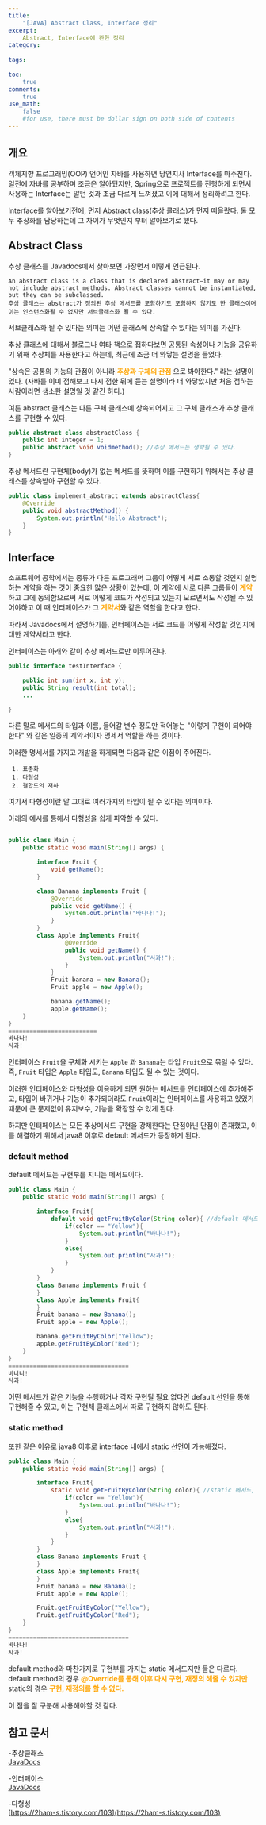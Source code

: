 ```yaml
---
title: 
    "[JAVA] Abstract Class, Interface 정리"
excerpt: 
    Abstract, Interface에 관한 정리
category: 
    
tags: 
    
toc: 
    true
comments: 
    true
use_math: 
    false
    #for use, there must be dollar sign on both side of contents
---
```


<style type = 'text/css'>
    .o{
    font-weight: bold;
    color:orange;
    }
</style>

## 개요  
객체지향 프로그래밍(OOP) 언어인 자바를 사용하면 당연지사 Interface를 마주친다.  
일전에 자바를 공부하며 조금은 알아뒀지만, Spring으로 프로젝트를 진행하게 되면서 사용하는 Interface는 알던 것과 조금 다르게 느껴졌고 이에 대해서 정리하려고 한다.  

Interface를 알아보기전에, 먼저 Abstract class(추상 클래스)가 먼저 떠올랐다. 둘 모두 추상화를 담당하는데 그 차이가 무엇인지 부터 알아보기로 했다.  

## Abstract Class  
추상 클래스를 Javadocs에서 찾아보면 가장먼저 이렇게 언급된다.  

    An abstract class is a class that is declared abstract—it may or may not include abstract methods. Abstract classes cannot be instantiated, but they can be subclassed.  
    추상 클래스는 abstract가 정의된 추상 메서드를 포함하기도 포함하지 않기도 한 클래스이며 이는 인스턴스화될 수 없지만 서브클래스화 될 수 있다.  

서브클래스화 될 수 있다는 의미는 어떤 클래스에 상속할 수 있다는 의미를 가진다.  

추상 클래스에 대해서 블로그나 여타 책으로 접하다보면 공통된 속성이나 기능을 공유하기 위해 추상체를 사용한다고 하는데, 최근에 조금 더 와닿는 설명을 들었다.  

"상속은 공통의 기능의 관점이 아니라 <span class = "o">추상과 구체의 관점</span> 으로 봐야한다." 라는 설명이었다. (자바를 이미 접해보고 다시 접한 뒤에 듣는 설명이라 더 와닿았지만 처음 접하는 사람이라면 생소한 설명일 것 같긴 하다.)  

여튼 abstract 클래스는 다른 구체 클래스에 상속되어지고 그 구체 클래스가 추상 클래스를 구현할 수 있다.
```java  
public abstract class abstractClass {
    public int integer = 1;
    public abstract void voidmethod(); //추상 메서드는 생략될 수 있다.
}
```  
추상 메서드란 구현체(body)가 없는 메서드를 뜻하며 이를 구현하기 위해서는 추상 클래스를 상속받아 구현할 수 있다.  
```java  
public class implement_abstract extends abstractClass{
    @Override
    public void abstractMethod() {
        System.out.println("Hello Abstract");
    }
}  
```  

## Interface  
소프트웨어 공학에서는 종류가 다른 프로그래머 그룹이 어떻게 서로 소통할 것인지 설명하는 계약을 하는 것이 중요한 많은 상황이 있는데, 이 계약에 서로 다른 그룹들이 <span class = "o">계약</span>하고 그에 동의함으로써 서로 어떻게 코드가 작성되고 있는지 모르면서도 작성될 수 있어야하고 이 때 인터페이스가 그 <span class = "o"> 계약서</span>와 같은 역할을 한다고 한다.  

따라서 Javadocs에서 설명하기를, 인터페이스는 서로 코드를 어떻게 작성할 것인지에 대한 계약서라고 한다.  

인터페이스는 아래와 같이 추상 메서드로만 이루어진다.
```java  
public interface testInterface {

    public int sum(int x, int y);
    public String result(int total);
    ...

}  
```  

다른 말로 메서드의 타입과 이름, 들어갈 변수 정도만 적어놓는 "이렇게 구현이 되어야 한다" 와 같은 일종의 계약서이자 명세서 역할을 하는 것이다.  
  
이러한 명세서를 가지고 개발을 하게되면 다음과 같은 이점이 주어진다.  

     1. 표준화
     1. 다형성
     2. 결합도의 저하

여기서 다형성이란 말 그대로 여러가지의 타입이 될 수 있다는 의미이다.  

아래의 예시를 통해서 다형성을 쉽게 파악할 수 있다.
```java  

public class Main {
    public static void main(String[] args) {

        interface Fruit {
            void getName();
        }

        class Banana implements Fruit {
            @Override
            public void getName() {
                System.out.println("바나나!");
            }
        }
        class Apple implements Fruit{
                @Override
                public void getName() {
                    System.out.println("사과!");
                }
            }
            Fruit banana = new Banana();
            Fruit apple = new Apple();

            banana.getName();
            apple.getName();
    }
}
=========================
바나나!
사과!
```  
인터페이스 `Fruit`을 구체화 시키는 `Apple` 과 `Banana`는 타입 `Fruit`으로 묶일 수 있다.  
즉, `Fruit` 타입은 `Apple` 타입도, `Banana` 타입도 될 수 있는 것이다.  

이러한 인터페이스와 다형성을 이용하게 되면 원하는 메서드를 인터페이스에 추가해주고, 타입이 바뀌거나 기능이 추가되더라도 `Fruit`이라는 인터페이스를 사용하고 있었기 때문에 큰 문제없이 유지보수, 기능을 확장할 수 있게 된다.  

하지만 인터페이스는 모든 추상메서드 구현을 강제한다는 단점아닌 단점이 존재했고, 이를 해결하기 위해서 java8 이후로 default 메서드가 등장하게 된다.  
### default method  
default 메서드는 구현부를 지니는 메서드이다.  
```java  
public class Main {
    public static void main(String[] args) {

        interface Fruit{
            default void getFruitByColor(String color){ //default 메서드, 구현부를 지닌다.
                if(color == "Yellow"){
                    System.out.println("바나나!");
                }
                else{
                    System.out.println("사과!");
                }
            }
        }
        class Banana implements Fruit {
        }
        class Apple implements Fruit{
        }
        Fruit banana = new Banana();
        Fruit apple = new Apple();

        banana.getFruitByColor("Yellow");
        apple.getFruitByColor("Red");
    }
}
==================================
바나나!
사과!
```
어떤 메서드가 같은 기능을 수행하거나 각자 구현될 필요 없다면 default 선언을 통해 구현해줄 수 있고, 이는 구현체 클래스에서 따로 구현하지 않아도 된다.  

### static method  
또한 같은 이유로 java8 이후로 interface 내에서 static 선언이 가능해졌다.  
```java  
public class Main {
    public static void main(String[] args) {

        interface Fruit{
            static void getFruitByColor(String color){ //static 메서드, 구현부를 지닌다.
                if(color == "Yellow"){
                    System.out.println("바나나!");
                }
                else{
                    System.out.println("사과!");
                }
            }
        }
        class Banana implements Fruit {
        }
        class Apple implements Fruit{
        }
        Fruit banana = new Banana();
        Fruit apple = new Apple();

        Fruit.getFruitByColor("Yellow");
        Fruit.getFruitByColor("Red");
    }
}  
==================================
바나나!
사과!
```  
default method와 마찬가지로 구현부를 가지는 static 메서드지만 둘은 다르다.  
default method의 경우 <span class = "o">@Override를 통해 이후 다시 구현, 재정의 해줄 수 있지만</span> static의 경우 <span class = "o">구현, 재정의를 할 수 없다.</span>  

이 점을 잘 구분해 사용해야할 것 같다.

## 참고 문서  
-추상클래스  
[JavaDocs](https://docs.oracle.com/javase/tutorial/java/IandI/abstract.html)  

-인터페이스  
[JavaDocs](https://docs.oracle.com/javase/tutorial/java/IandI/createinterface.html)  
  
-다형성  
[https://2ham-s.tistory.com/103](https://2ham-s.tistory.com/103)

